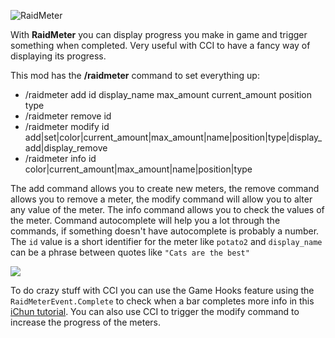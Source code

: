 ![RaidMeter](https://i.imgur.com/nTbYzpH.png)

With **RaidMeter** you can display progress you make in game and trigger something when completed. Very useful with CCI to have a fancy way of displaying its progress.

This mod has the **/raidmeter** command to set everything up:
* /raidmeter add id display_name max_amount current_amount position type
* /raidmeter remove id
* /raidmeter modify id add|set|color|current_amount|max_amount|name|position|type|display_add|display_remove
* /raidmeter info id color|current_amount|max_amount|name|position|type

The add command allows you to create new meters, the remove command allows you to remove a meter, the modify command will allow you to alter any value of the meter. The info command allows you to check the values of the meter. Command autocomplete will help you a lot through the commands, if something doesn't have autocomplete is probably a number.
The `id` value is a short identifier for the meter like `potato2` and `display_name` can be a phrase between quotes like `"Cats are the best"`

![](https://i.imgur.com/vnBHhwR.jpeg)

To do crazy stuff with CCI you can use the Game Hooks feature using the `RaidMeterEvent.Complete` to check when a bar completes more info in this [iChun tutorial](https://www.youtube.com/watch?v=FZKezExrZao). You can also use CCI to trigger the modify command to increase the progress of the meters.

